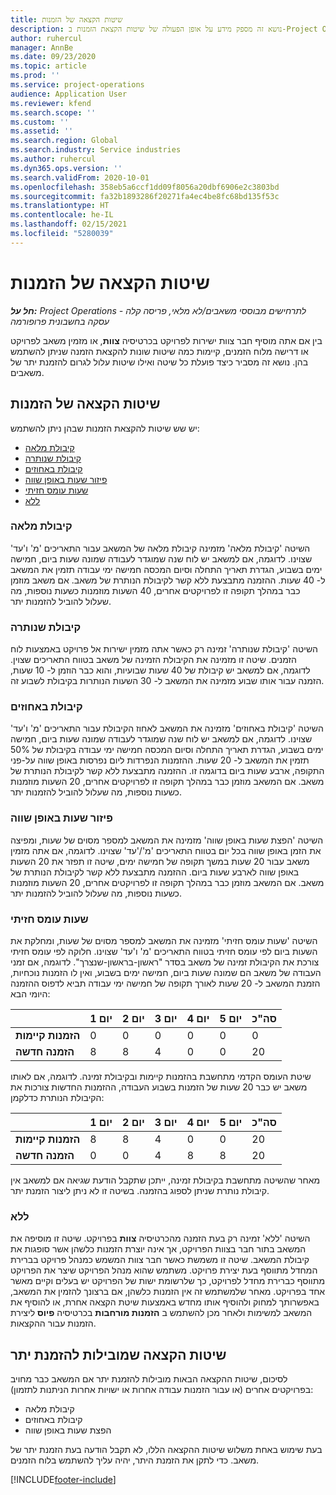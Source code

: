 ```yaml
---
title: שיטות הקצאה של הזמנות
description: נושא זה מספק מידע על אופן הפעולה של שיטות הקצאת הזמנות ב-Project Operations.
author: ruhercul
manager: AnnBe
ms.date: 09/23/2020
ms.topic: article
ms.prod: ''
ms.service: project-operations
audience: Application User
ms.reviewer: kfend
ms.search.scope: ''
ms.custom: ''
ms.assetid: ''
ms.search.region: Global
ms.search.industry: Service industries
ms.author: ruhercul
ms.dyn365.ops.version: ''
ms.search.validFrom: 2020-10-01
ms.openlocfilehash: 358eb5a6ccf1dd09f8056a20dbf6906e2c3803bd
ms.sourcegitcommit: fa32b1893286f20271fa4ec4be8fc68bd135f53c
ms.translationtype: HT
ms.contentlocale: he-IL
ms.lasthandoff: 02/15/2021
ms.locfileid: "5280039"
---
```

# <a name="booking-allocation-methods"></a>שיטות הקצאה של הזמנות

_**חל על:** Project Operations לתרחישים מבוססי משאבים/לא מלאי, פריסה קלה - עסקה בחשבונית פרופורמה_

בין אם אתה מוסיף חבר צוות ישירות לפרויקט בכרטיסיה **צוות**, או מזמין משאב לפרויקט או דרישה מלוח הזמנים, קיימות כמה שיטות שונות להקצאת הזמנה שניתן להשתמש בהן. נושא זה מסביר כיצד פועלת כל שיטה ואילו שיטות עלול לגרום להזמנת יתר של משאבים.

## <a name="booking-allocation-methods"></a>שיטות הקצאה של הזמנות

יש שש שיטות להקצאת הזמנות שבהן ניתן להשתמש:

- [קיבולת מלאה](#full)
- [קיבולת שנותרה](#remaining)
- [קיבולת באחוזים](#percentage)
- [פיזור שעות באופן שווה](#evenly)
- [שעות עומס חזיתי](#front)
- [ללא](#none)

### <a name="full-capacity"></a><a name="full"></a>קיבולת מלאה 
השיטה 'קיבולת מלאה' מזמינה קיבולת מלאה של המשאב עבור התאריכים 'מ' ו'עד' שצוינו. לדוגמה, אם למשאב יש לוח שנה שמוגדר לעבודה שמונה שעות ביום, חמישה ימים בשבוע, הגדרת תאריך התחלה וסיום המכסה חמישה ימי עבודה תזמין את המשאב ל- 40 שעות. ההזמנה מתבצעת ללא קשר לקיבולת הנותרת של משאב. אם משאב מוזמן כבר במהלך תקופה זו לפרויקטים אחרים, 40 השעות מוזמנות כשעות נוספות, מה שעלול להוביל להזמנות יתר.

### <a name="remaining-capacity"></a><a name="remaining"></a>קיבולת שנותרה
השיטה 'קיבולת שנותרה' זמינה רק כאשר אתה מזמין ישירות אל פרויקט באמצעות לוח הזמנים. שיטה זו מזמינה את הקיבולת הזמינה של משאב בטווח התאריכים שצוין. לדוגמה, אם למשאב יש קיבולת של 40 שעות שבועיות, והוא כבר הוזמן ל- 10 שעות, הזמנה עבור אותו שבוע מזמינה את המשאב ל- 30 השעות הנותרות בקיבולת לשבוע זה.

### <a name="percentage-capacity"></a><a name="percentage"></a>קיבולת באחוזים
השיטה 'קיבולת באחוזים' מזמינה את המשאב לאחוז הקיבולת עבור התאריכים 'מ' ו'עד' שצוינו. לדוגמה, אם למשאב יש לוח שנה שמוגדר לעבודה שמונה שעות ביום, חמישה ימים בשבוע, הגדרת תאריך התחלה וסיום המכסה חמישה ימי עבודה בקיבולת של 50% תזמין את המשאב ל- 20 שעות. ההזמנות הנפרדות ליום נפרסות באופן שווה על-פני התקופה, ארבע שעות ביום בדוגמה זו. ההזמנה מתבצעת ללא קשר לקיבולת הנותרת של משאב. אם המשאב מוזמן כבר במהלך תקופה זו לפרויקטים אחרים, 20 השעות מוזמנות כשעות נוספות, מה שעלול להוביל להזמנות יתר.

### <a name="evenly-distribute-hours"></a><a name="evenly"></a>פיזור שעות באופן שווה
השיטה '‏‫הפצת שעות באופן שווה'‬ מזמינה את המשאב למספר מסוים של שעות, ומפיצה את הזמן באופן שווה בכל יום בטווח התאריכים 'מ'/'עד' שצוינו. לדוגמה, אם אתה מזמין משאב עבור 20 שעות במשך תקופה של חמישה ימים, שיטה זו תפזר את 20 השעות באופן שווה לארבע שעות ביום. ההזמנה מתבצעת ללא קשר לקיבולת הנותרת של משאב. אם המשאב מוזמן כבר במהלך תקופה זו לפרויקטים אחרים, 20 השעות מוזמנות כשעות נוספות, מה שעלול להוביל להזמנות יתר.

### <a name="front-load-hours"></a><a name="front"></a>שעות עומס חזיתי
השיטה 'שעות עומס חזיתי' מזמינה את המשאב למספר מסוים של שעות, ומחלקת את השעות ביום לפי עומס חזיתי בטווח התאריכים 'מ' ו'עד' שצוינו. חלוקה לפי עומס חזיתי צורכת את הקיבולת זמינה של משאב בסדר "ראשון-בראשון-שנצרך". לדוגמה, אם זמני העבודה של משאב הם שמונה שעות ביום, חמישה ימים בשבוע, ואין לו הזמנות נוכחיות, הזמנת המשאב ל- 20 שעות לאורך תקופה של חמישה ימי עבודה תביא לדפוס ההזמנה היומי הבא: 

|                           |    יום 1    |    יום 2    |    יום 3    |    יום 4    |    יום 5    |    סה"כ    |
|---------------------------|-------------|-------------|-------------|-------------|-------------|-------------|
|    **הזמנות קיימות**    |    0        |    0        |    0        |    0        |    0        |    0        |
|    **הזמנה חדשה**          |    8        |    8        |    4        |    0        |    0        |    20       |

שיטת העומס הקדמי מתחשבת בהזמנות קיימות ובקיבולת זמינה. לדוגמה, אם לאותו משאב יש כבר 20 שעות של הזמנות בשבוע העבודה, ההזמנות החדשות צורכות את הקיבולת הנותרת כדלקמן:

|                     | יום 1 | יום 2 | יום 3 | יום 4 | יום 5 | סה"כ |
|---------------------|-------|-------|-------|-------|-------|-------|
| **הזמנות קיימות** | 8     | 8     | 4     | 0     | 0     | 20    |
| **הזמנה חדשה**       | 0     | 0     | 4     | 8     | 8     | 20    |

מאחר שהשיטה מתחשבת בקיבולת זמינה, ייתכן שתקבל הודעת שגיאה אם למשאב אין קיבולת נותרת שניתן לספוג בהזמנה. בשיטה זו לא ניתן ליצור הזמנת יתר.

### <a name="none"></a><a name="none"></a>ללא
השיטה 'ללא' זמינה רק בעת הזמנה מהכרטיסיה **צוות** בפרויקט. שיטה זו מוסיפה את המשאב בתור חבר בצוות הפרויקט, אך אינה יוצרת הזמנות כלשהן אשר סופגות את קיבולת המשאב. שיטה זו משמשת כאשר חבר צוות המשמש כמנהל פרויקט בברירת המחדל מתווסף בעת יצירת פרויקט. משתמש שהוא מנהל הפרויקט שיצר את הפרויקט מתווסף כברירת מחדל לפרויקט, כך שלרשומת ישות של הפרויקט יש בעלים וקיים מאשר אחד בפרויקט. מאחר שלמשתמש זה אין הזמנות כלשהן, אם ברצונך להזמין את המשאב, באפשרותך למחוק ולהוסיף אותו מחדש באמצעות שיטת הקצאה אחרת, או להוסיף את המשאב למשימות ולאחר מכן להשתמש ב **הזמנות מורחבות** בכרטיסיה **פיוס** ליצירת הזמנות עבור ההקצאות.

## <a name="allocation-methods-that-lead-to-overbooking"></a>שיטות הקצאה שמובילות להזמנת יתר
לסיכום, שיטות ההקצאה הבאות מובילות להזמנת יתר אם המשאב כבר מחויב בפרויקטים אחרים (או עבור הזמנות עבודה אחרות או ישויות אחרות הניתנות לתזמון):

- קיבולת מלאה
- קיבולת באחוזים
- הפצת שעות באופן שווה

בעת שימוש באחת משלוש שיטות ההקצאה הללו, לא תקבל הודעה בעת הזמנת יתר של משאב. כדי לתקן את הזמנת היתר, יהיה עליך להשתמש בלוח הזמנים.


[!INCLUDE[footer-include](../includes/footer-banner.md)]